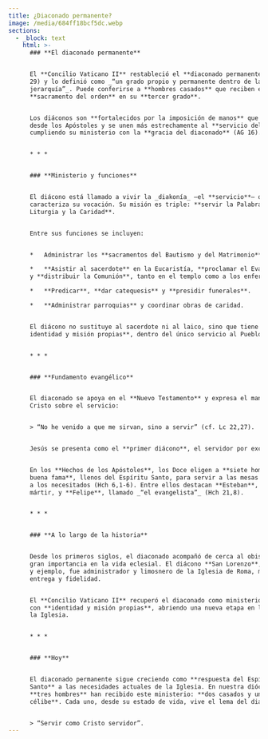 ```yaml
---
title: ¿Diaconado permanente?
image: /media/684ff18bcf5dc.webp
sections:
  - _block: text
    html: >-
      ### **El diaconado permanente**


      El **Concilio Vaticano II** restableció el **diaconado permanente** (LG
      29) y lo definió como _“un grado propio y permanente dentro de la
      jerarquía”_. Puede conferirse a **hombres casados** que reciben el
      **sacramento del orden** en su **tercer grado**.


      Los diáconos son **fortalecidos por la imposición de manos** que viene
      desde los Apóstoles y se unen más estrechamente al **servicio del altar**,
      cumpliendo su ministerio con la **gracia del diaconado** (AG 16).


      * * *


      ### **Ministerio y funciones**


      El diácono está llamado a vivir la _diakonía_ —el **servicio**— que
      caracteriza su vocación. Su misión es triple: **servir la Palabra, la
      Liturgia y la Caridad**.


      Entre sus funciones se incluyen:


      *   Administrar los **sacramentos del Bautismo y del Matrimonio**.

      *   **Asistir al sacerdote** en la Eucaristía, **proclamar el Evangelio**
      y **distribuir la Comunión**, tanto en el templo como a los enfermos.

      *   **Predicar**, **dar catequesis** y **presidir funerales**.

      *   **Administrar parroquias** y coordinar obras de caridad.


      El diácono no sustituye al sacerdote ni al laico, sino que tiene **una
      identidad y misión propias**, dentro del único servicio al Pueblo de Dios.


      * * *


      ### **Fundamento evangélico**


      El diaconado se apoya en el **Nuevo Testamento** y expresa el mandato de
      Cristo sobre el servicio:


      > “No he venido a que me sirvan, sino a servir” (cf. Lc 22,27).


      Jesús se presenta como el **primer diácono**, el servidor por excelencia.


      En los **Hechos de los Apóstoles**, los Doce eligen a **siete hombres de
      buena fama**, llenos del Espíritu Santo, para servir a las mesas y ayudar
      a los necesitados (Hch 6,1-6). Entre ellos destacan **Esteban**, primer
      mártir, y **Felipe**, llamado _“el evangelista”_ (Hch 21,8).


      * * *


      ### **A lo largo de la historia**


      Desde los primeros siglos, el diaconado acompañó de cerca al obispo y tuvo
      gran importancia en la vida eclesial. El diácono **San Lorenzo**, patrono
      y ejemplo, fue administrador y limosnero de la Iglesia de Roma, modelo de
      entrega y fidelidad.


      El **Concilio Vaticano II** recuperó el diaconado como ministerio estable,
      con **identidad y misión propias**, abriendo una nueva etapa en la vida de
      la Iglesia.


      * * *


      ### **Hoy**


      El diaconado permanente sigue creciendo como **respuesta del Espíritu
      Santo** a las necesidades actuales de la Iglesia. En nuestra diócesis,
      **tres hombres** han recibido este ministerio: **dos casados y uno
      célibe**. Cada uno, desde su estado de vida, vive el lema del diácono:


      > “Servir como Cristo servidor”.
---
```

